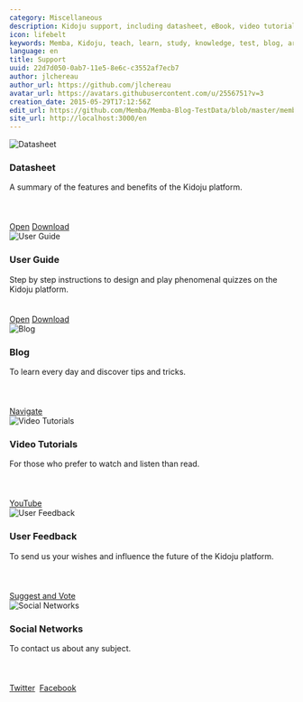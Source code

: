 ```yaml
---
category: Miscellaneous
description: Kidoju support, including datasheet, eBook, video tutorials, blog and other options.
icon: lifebelt
keywords: Memba, Kidoju, teach, learn, study, knowledge, test, blog, article, documentation, ebook, video, webinar, tutorial, slide
language: en
title: Support
uuid: 22d7d050-0ab7-11e5-8e6c-c3552af7ecb7
author: jlchereau
author_url: https://github.com/jlchereau
avatar_url: https://avatars.githubusercontent.com/u/2556751?v=3
creation_date: 2015-05-29T17:12:56Z
edit_url: https://github.com/Memba/Memba-Blog-TestData/blob/master/memba/en/pages/index.md
site_url: http://localhost:3000/en
---
```

<div class="row">
    <div class="col-md-6 col-lg-4 mb-3">
        <div class="k-card k-card-vertical">
            <img class="k-card-image" src="https://raw.githubusercontent.com/kidoju/support.kidoju.com/master/en/pages/index1.jpg" alt="Datasheet">
            <div class="k-card-body">
                <h3 class="k-k-card-title">Datasheet</h3>
                <p class="k-card-text" style="min-height:4em;">A summary of the features and benefits of the Kidoju platform.</p>
            </div>
            <div class="k-card-actions k-card-actions-stretched">
                <span class="k-card-action">
                    <a href="https://github.com/kidoju/support.kidoju.com/blob/master/en/docs/Datasheet.en.screen.pdf" target="_blank" class="k-button k-primary" role="button">Open</a>
                </span>
                <span class="k-card-action">
                    <a href="https://github.com/kidoju/support.kidoju.com/raw/master/en/docs/Datasheet.en.screen.pdf" class="k-button" role="button">Download</a>
                </span>
            </div>
        </div>
    </div>
    <div class="col-md-6 col-lg-4 mb-3">
        <div class="k-card k-card-vertical">
            <img class="k-card-image" src="https://raw.githubusercontent.com/kidoju/support.kidoju.com/master/en/pages/index2.jpg" alt="User Guide">
            <div class="k-card-body">
                <h3 class="k-card-title">User Guide</h3>
                <p class="k-card-text" style="min-height:4em;">Step by step instructions to design and play phenomenal quizzes on the Kidoju platform.</p>
            </div>
            <div class="k-card-actions k-card-actions-stretched">
                <span class="k-card-action">
                    <a href="https://cdn.kidoju.com/support/docs/user-guide.en.pdf" target="_blank" class="k-button k-primary" role="button">Open</a>
                </span>
                <span class="k-card-action">
                    <a href="https://github.com/kidoju/Kidoju-Help/raw/master/docs/user-guide.en.pdf" class="k-button" role="button">Download</a>
                </span>
            </div>
        </div>
    </div>
    <div class="col-md-6 col-lg-4 mb-3">
        <div class="k-card k-card-vertical">
            <img class="k-card-image" src="https://raw.githubusercontent.com/kidoju/support.kidoju.com/master/en/pages/index4.jpg" alt="Blog">
            <div class="k-card-body">
                <h3 class="k-card-title">Blog</h3>
                <p class="k-card-text" style="min-height:4em;">To learn every day and discover tips and tricks.</p>
            </div>
            <div class="k-card-actions k-card-actions-stretched">
                <span class="k-card-action">
                    <a href="https://www.kidoju.com/support/en/posts" class="k-button k-primary" role="button">Navigate</a>
                </span>
            </div>
        </div>
    </div>
    <div class="col-md-6 col-lg-4 mb-3">
        <div class="k-card k-card-vertical">
            <img class="k-card-image" src="https://raw.githubusercontent.com/kidoju/support.kidoju.com/master/en/pages/index5.jpg" alt="Video Tutorials">
            <div class="k-card-body">
                <h3 class="k-card-title">Video Tutorials</h3>
                <p class="k-card-text" style="min-height:4em;">For those who prefer to watch and listen than read.</p>
            </div>
            <div class="k-card-actions k-card-actions-stretched"> 
                <span class="k-card-action">
                <a href="https://www.youtube.com/channel/UCzvNSb6xFpN8kIaw85M1-Pg" target="_blank" class="k-button k-primary" role="button">YouTube</a>
                </span>
            </div>
        </div>
    </div>
    <div class="col-md-6 col-lg-4 mb-3">
        <div class="k-card k-card-vertical">
            <img class="k-card-image" src="https://raw.githubusercontent.com/kidoju/support.kidoju.com/master/en/pages/index3.jpg" alt="User Feedback">
            <div class="k-card-body">
                <h3 class="k-card-title">User Feedback</h3>
                <p class="k-card-text" style="min-height:4em;">To send us your wishes and influence the future of the Kidoju platform.</p>
            </div>
            <div class="k-card-actions k-card-actions-stretched">
                <span class="k-card-action">
                <a href="https://kidoju.uservoice.com/forums/152569-general" target="_blank" class="k-button k-primary" role="button">Suggest and Vote</a>
                </span>
            </div>
        </div>
    </div>
    <div class="col-md-6 col-lg-4 mb-3">
        <div class="k-card k-card-vertical">
            <img class="k-card-image" src="https://raw.githubusercontent.com/kidoju/support.kidoju.com/master/en/pages/index6.jpg" alt="Social Networks">
            <div class="k-card-body">
                <h3 class="k-card-title">Social Networks</h3>
                <p class="k-card-text" style="min-height:4em;">To contact us about any subject.</p>
            </div>
            <div class="k-card-actions k-card-actions-stretched">
                <span class="k-card-action">
                <a href="https://twitter.com/kidoju" target="_blank" class="k-button k-primary" role="button">Twitter</a>&nbsp;
                <a href="https://www.facebook.com/kidoju" target="_blank" class="k-button" role="button">Facebook</a>
                </span>
            </div>
        </div>
    </div>
</div>
